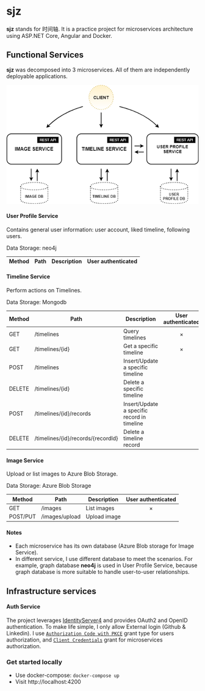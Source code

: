 # sjz
**sjz** stands for 时间轴. It is a practice project for microservices architecture using ASP.NET Core, Angular and Docker.

## Functional Services

**sjz** was decomposed into 3 microservices. All of them are independently deployable applications.

<img width="660" alt="Architecture" src="https://github.com/vincent-scw/sjz/blob/master/doc/architecture.png" />


#### User Profile Service
Contains general user information: user account, liked timeline, following users.

Data Storage: neo4j

Method | Path | Description | User authenticated 
------------- | ------------------------- | ------------- |:-------------:|


#### Timeline Service
Perform actions on Timelines.

Data Storage: Mongodb

Method	| Path	| Description	| User authenticated	
------------- | ------------------------- | ------------- |:-------------:|
GET     | /timelines | Query timelines | ×
GET     | /timelines/{id} | Get a specific timeline | ×
POST    | /timelines | Insert/Update a specific timeline |
DELETE  | /timelines/{id} | Delete a specific timeline |
POST    | /timelines/{id}/records | Insert/Update a specific record in timeline |
DELETE  | /timelines/{id}/records/{recordId} | Delete a timeline record |

#### Image Service
Upload or list images to Azure Blob Storage.

Data Storage: Azure Blob Storage

Method | Path | Description | User authenticated 
------------- | ------------------------- | ------------- |:-------------:|
GET    | /images | List images | ×
POST/PUT | /images/upload | Upload image | 

#### Notes
- Each microservice has its own database (Azure Blob storage for Image Service).
- In different service, I use different database to meet the scenarios. 
For example, graph database **neo4j** is used in User Profile Service, because graph database is more suitable to handle user-to-user relationships. 

## Infrastructure services

#### Auth Service
The project leverages [IdentityServer4](https://github.com/IdentityServer/IdentityServer4) and provides OAuth2 and OpenID authentication.
To make life simple, I only allow External login (Github & Linkedin). I use [`Authorization Code with PKCE`](https://tools.ietf.org/html/rfc6749#section-1.3.1) grant type for users authorization,
and [`Client Credentials`](https://tools.ietf.org/html/rfc6749#section-4.4) grant for microservices authorization.

### Get started locally
- Use docker-compose: `docker-compose up`
- Visit http://localhost:4200
  
